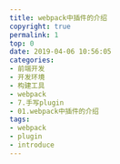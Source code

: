 ```yaml
---
title: webpack中插件的介绍
copyright: true
permalink: 1
top: 0
date: 2019-04-06 10:56:05
categories:
- 前端开发
- 开发环境
- 构建工具
- webpack
- 7.手写plugin
- 01.webpack中插件的介绍
tags:
- webpack
- plugin
- introduce
---
```

